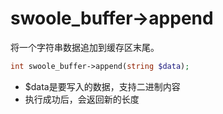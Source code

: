 # swoole_buffer->append

将一个字符串数据追加到缓存区末尾。
```php
int swoole_buffer->append(string $data);
```

* $data是要写入的数据，支持二进制内容
* 执行成功后，会返回新的长度

